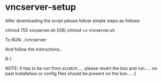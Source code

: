 # vncserver-setup

After downloading the script please follow simple steps as follows

chmod 755 vncserver.sh (OR) chmod +x vncserver.sh

To RUN:
./vncserver

And follow the instructions..

B-)

NOTE: It has to be run from scratch..... please revert the box and run..... no past installation or config files should be present on the box.... :)
